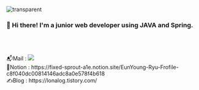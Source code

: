 ![transparent](https://capsule-render.vercel.app/api?type=transparent&fontColor=703ee5&text=Hi%20there!&height=150&fontSize=60&desc=I'm%20a%2junior%2web%2developer.&descAlignY=75&descAlign=60)
### 👋 Hi there! I'm a junior web developer using JAVA and Spring.  
<br>
<br>
<br>
📬Mail : <a href="mailto:﻿gag7ga@gmail.com?subject=안녕하세요. GitHub에서 보내는 메일입니다." target="_blank">
<img src="https://img.shields.io/badge/gmail-EA4335?style=flat-square&logo=Gmail&logoColor=white"/></a>
<br>
🌟Notion : https://fixed-sprout-a1e.notion.site/EunYoung-Ryu-Frofile-c8f040dc00814146adc8a0e578f4b618
<br>
✍️Blog : https://lonalog.tistory.com/  




<!--
**OlttaeMelona/OlttaeMelona** is a ✨ _special_ ✨ repository because its `README.md` (this file) appears on your GitHub profile.

Here are some ideas to get you started:

- 🔭 I’m currently working on ...
- 🌱 I’m currently learning ...
- 👯 I’m looking to collaborate on ...
- 🤔 I’m looking for help with ...
- 💬 Ask me about ...
- 📫 How to reach me: ...
- 😄 Pronouns: ...
- ⚡ Fun fact: ...
-->
